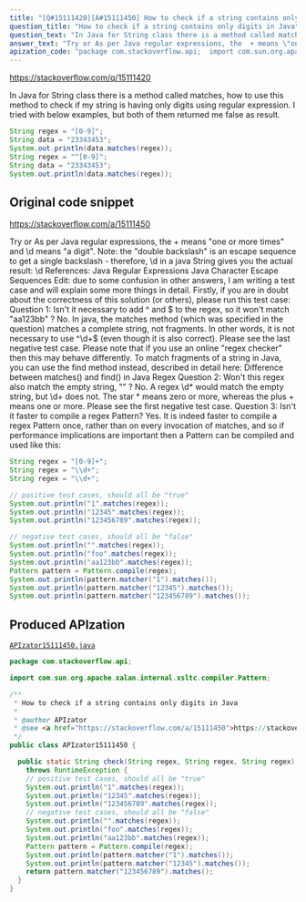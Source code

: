```yaml
---
title: "[Q#15111420][A#15111450] How to check if a string contains only digits in Java"
question_title: "How to check if a string contains only digits in Java"
question_text: "In Java for String class there is a method called matches, how to use this method to check if my string is having only digits using regular expression. I tried with below examples, but both of them returned me false as result."
answer_text: "Try or As per Java regular expressions, the  + means \"one or more times\" and \\d means \"a digit\". Note: the \"double backslash\" is an escape sequence to get a single backslash - therefore, \\\\d in a java String gives you the actual result: \\d References: Java Regular Expressions Java Character Escape Sequences Edit: due to some confusion in other answers, I am writing a test case and will explain some more things in detail. Firstly, if you are in doubt about the correctness of this solution (or others), please run this test case: Question 1: Isn't it necessary to add ^ and $ to the regex, so it won't match \"aa123bb\" ? No. In java, the matches method (which was specified in the question) matches a complete string, not fragments. In other words, it is not necessary to use ^\\\\d+$ (even though it is also correct). Please see the last negative test case. Please note that if you use an online \"regex checker\" then this may behave differently. To match fragments of a string in Java, you can use the find method instead, described in detail here: Difference between matches() and find() in Java Regex Question 2: Won't this regex also match the empty string, \"\" ? No. A regex \\\\d* would match the empty string, but \\\\d+ does not. The star * means zero or more, whereas the plus + means one or more. Please see the first negative test case. Question 3: Isn't it faster to compile a regex Pattern? Yes. It is indeed faster to compile a regex Pattern once, rather than on every invocation of matches, and so if performance implications are important then a Pattern can be compiled and used like this:"
apization_code: "package com.stackoverflow.api;  import com.sun.org.apache.xalan.internal.xsltc.compiler.Pattern;  /**  * How to check if a string contains only digits in Java  *  * @author APIzator  * @see <a href=\"https://stackoverflow.com/a/15111450\">https://stackoverflow.com/a/15111450</a>  */ public class APIzator15111450 {    public static String check(String regex, String regex, String regex)     throws RuntimeException {     // positive test cases, should all be \"true\"     System.out.println(\"1\".matches(regex));     System.out.println(\"12345\".matches(regex));     System.out.println(\"123456789\".matches(regex));     // negative test cases, should all be \"false\"     System.out.println(\"\".matches(regex));     System.out.println(\"foo\".matches(regex));     System.out.println(\"aa123bb\".matches(regex));     Pattern pattern = Pattern.compile(regex);     System.out.println(pattern.matcher(\"1\").matches());     System.out.println(pattern.matcher(\"12345\").matches());     return pattern.matcher(\"123456789\").matches();   } }"
---
```


https://stackoverflow.com/q/15111420

In Java for String class there is a method called matches, how to use this method to check if my string is having only digits using regular expression. I tried with below examples, but both of them returned me false as result.


```java
String regex = "[0-9]";
String data = "23343453";
System.out.println(data.matches(regex));
String regex = "^[0-9]";
String data = "23343453";
System.out.println(data.matches(regex));
```


## Original code snippet

https://stackoverflow.com/a/15111450

Try
or
As per Java regular expressions, the  + means &quot;one or more times&quot; and \d means &quot;a digit&quot;.
Note: the &quot;double backslash&quot; is an escape sequence to get a single backslash - therefore, \\d in a java String gives you the actual result: \d
References:
Java Regular Expressions
Java Character Escape Sequences
Edit: due to some confusion in other answers, I am writing a test case and will explain some more things in detail.
Firstly, if you are in doubt about the correctness of this solution (or others), please run this test case:
Question 1: Isn&#x27;t it necessary to add ^ and $ to the regex, so it won&#x27;t match &quot;aa123bb&quot; ?
No. In java, the matches method (which was specified in the question) matches a complete string, not fragments. In other words, it is not necessary to use ^\\d+$ (even though it is also correct). Please see the last negative test case.
Please note that if you use an online &quot;regex checker&quot; then this may behave differently. To match fragments of a string in Java, you can use the find method instead, described in detail here:
Difference between matches() and find() in Java Regex
Question 2: Won&#x27;t this regex also match the empty string, &quot;&quot; ?
No. A regex \\d* would match the empty string, but \\d+ does not. The star * means zero or more, whereas the plus + means one or more. Please see the first negative test case.
Question 3: Isn&#x27;t it faster to compile a regex Pattern?
Yes. It is indeed faster to compile a regex Pattern once, rather than on every invocation of matches, and so if performance implications are important then a Pattern can be compiled and used like this:

```java
String regex = "[0-9]+";
String regex = "\\d+";
String regex = "\\d+";

// positive test cases, should all be "true"
System.out.println("1".matches(regex));
System.out.println("12345".matches(regex));
System.out.println("123456789".matches(regex));

// negative test cases, should all be "false"
System.out.println("".matches(regex));
System.out.println("foo".matches(regex));
System.out.println("aa123bb".matches(regex));
Pattern pattern = Pattern.compile(regex);
System.out.println(pattern.matcher("1").matches());
System.out.println(pattern.matcher("12345").matches());
System.out.println(pattern.matcher("123456789").matches());
```

## Produced APIzation

[`APIzator15111450.java`](https://github.com/pasqualesalza/apization-temp-data/raw/master/apizations/java/APIzator15111450.java)

```java
package com.stackoverflow.api;

import com.sun.org.apache.xalan.internal.xsltc.compiler.Pattern;

/**
 * How to check if a string contains only digits in Java
 *
 * @author APIzator
 * @see <a href="https://stackoverflow.com/a/15111450">https://stackoverflow.com/a/15111450</a>
 */
public class APIzator15111450 {

  public static String check(String regex, String regex, String regex)
    throws RuntimeException {
    // positive test cases, should all be "true"
    System.out.println("1".matches(regex));
    System.out.println("12345".matches(regex));
    System.out.println("123456789".matches(regex));
    // negative test cases, should all be "false"
    System.out.println("".matches(regex));
    System.out.println("foo".matches(regex));
    System.out.println("aa123bb".matches(regex));
    Pattern pattern = Pattern.compile(regex);
    System.out.println(pattern.matcher("1").matches());
    System.out.println(pattern.matcher("12345").matches());
    return pattern.matcher("123456789").matches();
  }
}

```